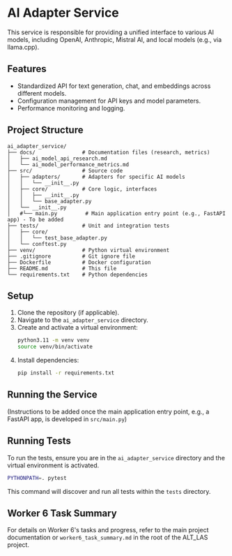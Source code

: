 # AI Adapter Service

This service is responsible for providing a unified interface to various AI models, including OpenAI, Anthropic, Mistral AI, and local models (e.g., via llama.cpp).

## Features

-   Standardized API for text generation, chat, and embeddings across different models.
-   Configuration management for API keys and model parameters.
-   Performance monitoring and logging.

## Project Structure

```
ai_adapter_service/
├── docs/               # Documentation files (research, metrics)
│   ├── ai_model_api_research.md
│   └── ai_model_performance_metrics.md
├── src/                # Source code
│   ├── adapters/       # Adapters for specific AI models
│   │   └── __init__.py
│   ├── core/           # Core logic, interfaces
│   │   ├── __init__.py
│   │   └── base_adapter.py
│   └── __init__.py
│   #└── main.py         # Main application entry point (e.g., FastAPI app) - To be added
├── tests/              # Unit and integration tests
│   ├── core/
│   │   └── test_base_adapter.py
│   └── conftest.py
├── venv/               # Python virtual environment
├── .gitignore          # Git ignore file
├── Dockerfile          # Docker configuration
├── README.md           # This file
└── requirements.txt    # Python dependencies
```

## Setup

1.  Clone the repository (if applicable).
2.  Navigate to the `ai_adapter_service` directory.
3.  Create and activate a virtual environment:
    ```bash
    python3.11 -m venv venv
    source venv/bin/activate
    ```
4.  Install dependencies:
    ```bash
    pip install -r requirements.txt
    ```

## Running the Service

(Instructions to be added once the main application entry point, e.g., a FastAPI app, is developed in `src/main.py`)

## Running Tests

To run the tests, ensure you are in the `ai_adapter_service` directory and the virtual environment is activated.

```bash
PYTHONPATH=. pytest
```

This command will discover and run all tests within the `tests` directory.

## Worker 6 Task Summary

For details on Worker 6's tasks and progress, refer to the main project documentation or `worker6_task_summary.md` in the root of the ALT_LAS project.


